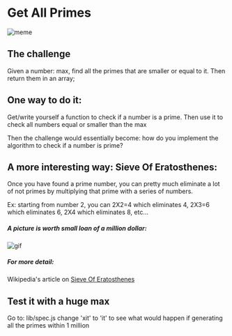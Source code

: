 # Get All Primes #
![meme](https://i.imgflip.com/1d6g4k.jpg)

## The challenge  ##
Given a number: max, find all the primes that are smaller or equal to it.
Then return them in an array;

## One way to do it: ##
Get/write yourself a function to check if a number is a prime.
Then use it to check all numbers equal or smaller than the max

Then the challenge would essentially become: how do you implement the algorithm 
to check if a number is prime?

## A more interesting way: Sieve Of Eratosthenes: ##
Once you have found a prime number, you can pretty much eliminate
a lot of not primes by multiplying that prime with a series of numbers.

Ex: starting from number 2, you can 2X2=4 which eliminates 4, 2X3=6 which eliminates 6,
2X4 which eliminates 8, etc...

##### A picture is worth small loan of a million dollar: #####
![gif](https://upload.wikimedia.org/wikipedia/commons/b/b9/Sieve_of_Eratosthenes_animation.gif)

##### For more detail: #####
Wikipedia's article on [Sieve Of Eratosthenes](https://en.wikipedia.org/wiki/Sieve_of_Eratosthenes)

## Test it with a huge max ##
Go to: lib/spec.js
change 'xit' to 'it' to see what would happen if generating all the primes within 1 million
